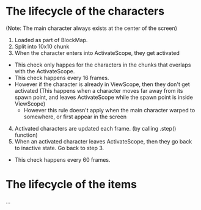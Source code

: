# The lifecycle of the characters

(Note: The main character always exists at the center of the screen)

1. Loaded as part of BlockMap.
2. Split into 10x10 chunk
3. When the character enters into ActivateScope, they get activated
  - This check only happes for the characters in the chunks that overlaps with the ActivateScope.
  - This check happens every 16 frames.
  - However if the character is already in ViewScope, then they don't get activated (This happens when a character moves far away from its spawn point, and leaves ActivateScope while the spawn point is inside ViewScope)
    - However this rule doesn't apply when the main character warped to somewhere, or first appear in the screen
4. Activated characters are updated each frame. (by calling .step() function)
5. When an activated character leaves ActivateScope, then they go back to inactive state. Go back to step 3.
  - This check happens every 60 frames.

# The lifecycle of the items

...

